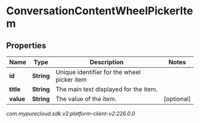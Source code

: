# ConversationContentWheelPickerItem


## Properties

| Name | Type | Description | Notes |
| ------------ | ------------- | ------------- | ------------- |
| **id** | **String** | Unique identifier for the wheel picker item |  |
| **title** | **String** | The main text displayed for the item. |  |
| **value** | **String** | The value of the item. |  [optional] |




_com.mypurecloud.sdk.v2:platform-client-v2:226.0.0_
